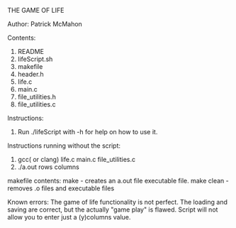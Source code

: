 THE GAME OF LIFE

Author: Patrick McMahon

Contents:
1. README
2. lifeScript.sh
3. makefile
4. header.h
5. life.c
6. main.c
7. file_utilities.h
8. file_utilities.c

Instructions:
1. Run ./lifeScript with -h for help on how to use it.

Instructions running without the script:
1. gcc( or clang) life.c main.c file_utilities.c
2. ./a.out rows columns

makefile contents:
make - creates an a.out file executable file.
make clean - removes .o files and executable files

Known errors:
The game of life functionality is not perfect. The loading and saving are correct, but the actually "game play" is flawed.
Script will not allow you to enter just a (y)columns value.
